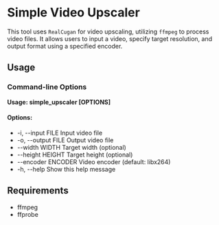 # Simple Video Upscaler

This tool uses `RealCugan` for video upscaling, utilizing `ffmpeg` to process video files.
It allows users to input a video, specify target resolution, and output format using a specified encoder.

## Usage

### Command-line Options

**Usage: simple_upscaler [OPTIONS]**

#### Options:
- -i, --input FILE Input video file
- -o, --output FILE Output video file
- --width WIDTH Target width (optional)
- --height HEIGHT Target height (optional)
- --encoder ENCODER Video encoder (default: libx264)
- -h, --help Show this help message

## Requirements

- ffmpeg
- ffprobe
